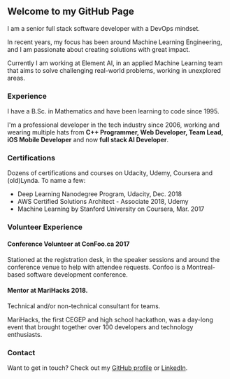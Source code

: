 ## Welcome to my GitHub Page

I am a senior full stack software developer with a DevOps mindset.

In recent years, my focus has been around Machine Learning Engineering, and I am passionate about creating solutions with great impact.

Currently I am working at Element AI, in an applied Machine Learning team that aims to solve challenging real-world problems, working in unexplored areas.

### Experience

I have a B.Sc. in Mathematics and have been learning to code since 1995.

I'm a professional developer in the tech industry since 2006, working and wearing multiple hats from **C++ Programmer, Web Developer, Team Lead, iOS Mobile Developer** and now **full stack AI Developer**.

### Certifications
Dozens of certifications and courses on Udacity, Udemy, Coursera and (old)Lynda.
To name a few:
- Deep Learning Nanodegree Program, Udacity, Dec. 2018
- AWS Certified Solutions Architect - Associate 2018, Udemy
- Machine Learning by Stanford University on Coursera, Mar. 2017

### Volunteer Experience

#### Conference Volunteer at ConFoo.ca 2017
Stationed at the registration desk, in the speaker sessions and around the conference venue to help with attendee requests. 
Confoo is a Montreal-based software development conference.

#### Mentor at MariHacks 2018.
Technical and/or non-technical consultant for teams. 

MariHacks, the first CEGEP and high school hackathon, was a day-long event that brought together over 100 developers and technology enthusiasts. 


### Contact
Want to get in touch? Check out my [GitHub profile](https://github.com/elenab/) or [LinkedIn](https://www.linkedin.com/in/elenabusila/).

